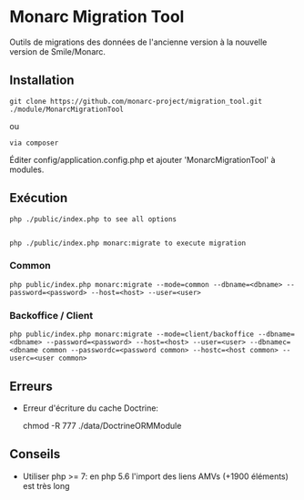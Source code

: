 # Monarc Migration Tool

Outils de migrations des données de l'ancienne version à la nouvelle version de Smile/Monarc.

## Installation

	git clone https://github.com/monarc-project/migration_tool.git ./module/MonarcMigrationTool

ou

	via composer

Éditer config/application.config.php et ajouter 'MonarcMigrationTool' à modules.


## Exécution

	php ./public/index.php to see all options


	php ./public/index.php monarc:migrate to execute migration


### Common

	php public/index.php monarc:migrate --mode=common --dbname=<dbname> --password=<password> --host=<host> --user=<user>


### Backoffice / Client

	php public/index.php monarc:migrate --mode=client/backoffice --dbname=<dbname> --password=<password> --host=<host> --user=<user> --dbnamec=<dbname common --passwordc=<password common> --hostc=<host common> --userc=<user common>


## Erreurs

* Erreur d'écriture du cache Doctrine:
	
	chmod -R 777 ./data/DoctrineORMModule

## Conseils

* Utiliser php >= 7: en php 5.6 l'import des liens AMVs (+1900 éléments) est très long

